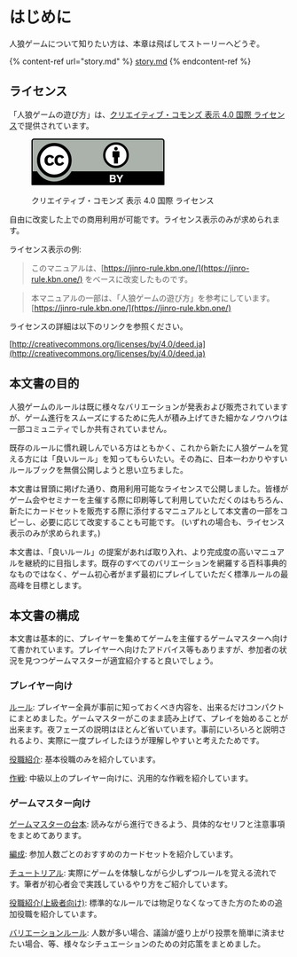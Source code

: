 # はじめに

人狼ゲームについて知りたい方は、本章は飛ばしてストーリーへどうぞ。

{% content-ref url="story.md" %}
[story.md](story.md)
{% endcontent-ref %}

## ライセンス

「人狼ゲームの遊び方」は、[クリエイティブ・コモンズ 表示 4.0 国際 ライセンス](http://creativecommons.org/licenses/by/4.0/deed.ja)で提供されています。

<figure><img src=".gitbook/assets/cc-by.svg" alt=""><figcaption><p>クリエイティブ・コモンズ 表示 4.0 国際 ライセンス</p></figcaption></figure>

自由に改変した上での商用利用が可能です。ライセンス表示のみが求められます。

ライセンス表示の例:

> このマニュアルは、[https://jinro-rule.kbn.one/](https://jinro-rule.kbn.one/) をベースに改変したものです。

> 本マニュアルの一部は、「人狼ゲームの遊び方」を参考にしています。\
> [https://jinro-rule.kbn.one/](https://jinro-rule.kbn.one/)

ライセンスの詳細は以下のリンクを参照ください。

[http://creativecommons.org/licenses/by/4.0/deed.ja](http://creativecommons.org/licenses/by/4.0/deed.ja)

## 本文書の目的

人狼ゲームのルールは既に様々なバリエーションが発表および販売されていますが、ゲーム進行をスムーズにするために先人が積み上げてきた細かなノウハウは一部コミュニティでしか共有されていません。

既存のルールに慣れ親しんでいる方はともかく、これから新たに人狼ゲームを覚える方には「良いルール」を知ってもらいたい。その為に、日本一わかりやすいルールブックを無償公開しようと思い立ちました。

本文書は冒頭に掲げた通り、商用利用可能なライセンスで公開しました。皆様がゲーム会やセミナーを主催する際に印刷等して利用していただくのはもちろん、新たにカードセットを販売する際に添付するマニュアルとして本文書の一部をコピーし、必要に応じて改変することも可能です。 (いずれの場合も、ライセンス表示のみが求められます。)

本文書は、「良いルール」の提案があれば取り入れ、より完成度の高いマニュアルを継続的に目指します。既存のすべてのバリエーションを網羅する百科事典的なものではなく、ゲーム初心者がまず最初にプレイしていただく標準ルールの最高峰を目標とします。

## 本文書の構成

本文書は基本的に、プレイヤーを集めてゲームを主催するゲームマスターへ向けて書かれています。プレイヤーへ向けたアドバイス等もありますが、参加者の状況を見つつゲームマスターが適宜紹介すると良いでしょう。

### プレイヤー向け

[ルール](rule.md): プレイヤー全員が事前に知っておくべき内容を、出来るだけコンパクトにまとめました。ゲームマスターがこのまま読み上げて、プレイを始めることが出来ます。夜フェーズの説明はほとんど省いています。事前にいろいろと説明されるより、実際に一度プレイしたほうが理解しやすいと考えたためです。

[役職紹介](roles.md): 基本役職のみを紹介しています。

[作戦](tactics.md): 中級以上のプレイヤー向けに、汎用的な作戦を紹介しています。

### ゲームマスター向け

[ゲームマスターの台本](game-master-script.md): 読みながら進行できるよう、具体的なセリフと注意事項をまとめてあります。&#x20;

[編成](regulation.md): 参加人数ごとのおすすめのカードセットを紹介しています。

[チュートリアル](tutorial.md): 実際にゲームを体験しながら少しずつルールを覚える流れです。筆者が初心者会で実践しているやり方をご紹介しています。

[役職紹介(上級者向け)](advanced-roles.md): 標準的なルールでは物足りなくなってきた方のための追加役職を紹介しています。

[バリエーションルール](variation.md): 人数が多い場合、議論が盛り上がり投票を簡単に済ませたい場合、等、様々なシチュエーションのための対応策をまとめました。
